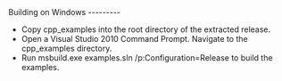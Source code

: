 <A name="toc2-1" title="Building on Windows" />
Building on Windows
---------

* Copy cpp_examples into the root directory of the extracted release.
* Open a Visual Studio 2010 Command Prompt.  Navigate to the cpp_examples directory.
* Run msbuild.exe examples.sln /p:Configuration=Release to build the examples.

